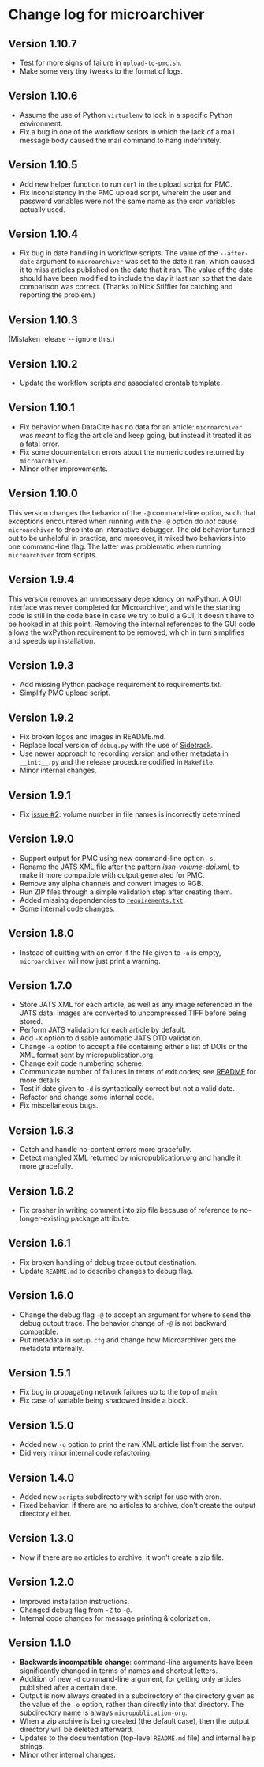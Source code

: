 Change log for microarchiver
============================

Version 1.10.7
--------------

* Test for more signs of failure in `upload-to-pmc.sh`.
* Make some very tiny tweaks to the format of logs.


Version 1.10.6
--------------

* Assume the use of Python `virtualenv` to lock in a specific Python environment.
* Fix a bug in one of the workflow scripts in which the lack of a mail message body caused the mail command to hang indefinitely.


Version 1.10.5
--------------

* Add new helper function to run `curl` in the upload script for PMC.
* Fix inconsistency in the PMC upload script, wherein the user and password variables were not the same name as the cron variables actually used.


Version 1.10.4
--------------

* Fix bug in date handling in workflow scripts.  The value of the `--after-date` argument to `microarchiver` was set to the date it ran, which caused it to miss articles published on the date that it ran.  The value of the date should have been modified to include the day it last ran so that the date comparison was correct.  (Thanks to Nick Stiffler for catching and reporting the problem.)


Version 1.10.3
--------------

(Mistaken release -- ignore this.)


Version 1.10.2
--------------

* Update the workflow scripts and associated crontab template.


Version 1.10.1
--------------

* Fix behavior when DataCite has no data for an article: `microarchiver` was _meant_ to flag the article and keep going, but instead it treated it as a fatal error.
* Fix some documentation errors about the numeric codes returned by `microarchiver`.
* Minor other improvements.


Version 1.10.0
--------------

This version changes the behavior of the `-@` command-line option, such that exceptions encountered when running with the `-@` option do _not_ cause `microarchiver` to drop into an interactive debugger.  The old behavior turned out to be unhelpful in practice, and moreover, it mixed two behaviors into one command-line flag.  The latter was problematic when running `microarchiver` from scripts.


Version 1.9.4
--------------

This version removes an unnecessary dependency on wxPython.  A GUI interface was never completed for Microarchiver, and while the starting code is still in the code base in case we try to build a GUI, it doesn't have to be hooked in at this point.  Removing the internal references to the GUI code allows the wxPython requirement to be removed, which in turn simplifies and speeds up installation.


Version 1.9.3
--------------

* Add missing Python package requirement to requirements.txt.
* Simplify PMC upload script.


Version 1.9.2
--------------

* Fix broken logos and images in README.md.
* Replace local version of `debug.py` with the use of [Sidetrack](https://github.com/caltechlibrary/sidetrack).
* Use newer approach to recording version and other metadata in `__init__.py` and the release procedure codified in `Makefile`.
* Minor internal changes.


Version 1.9.1
-------------

* Fix [issue #2](https://github.com/caltechlibrary/microarchiver/issues/2): volume number in file names is incorrectly determined


Version 1.9.0
-------------

* Support output for PMC using new command-line option `-s`.
* Rename the JATS XML file after the pattern _issn_-_volume_-_doi_.xml, to make it more compatible with output generated for PMC.
* Remove any alpha channels and convert images to RGB.
* Run ZIP files through a simple validation step after creating them.
* Added missing dependencies to [`requirements.txt`](requirements.txt).
* Some internal code changes.


Version 1.8.0
-------------

* Instead of quitting with an error if the file given to `-a` is empty, `microarchiver` will now just print a warning.


Version 1.7.0
-------------

* Store JATS XML for each article, as well as any image referenced in the JATS data. Images are converted to uncompressed TIFF before being stored.
* Perform JATS validation for each article by default.
* Add `-X` option to disable automatic JATS DTD validation.
* Change `-a` option to accept a file containing either a list of DOIs or the XML format sent by micropublication.org.
* Change exit code numbering scheme.
* Communicate number of failures in terms of exit codes; see [README](README.md) for more details.
* Test if date given to `-d` is syntactically correct but not a valid date.
* Refactor and change some internal code.
* Fix miscellaneous bugs.


Version 1.6.3
-------------

* Catch and handle no-content errors more gracefully.
* Detect mangled XML returned by micropublication.org and handle it more gracefully.


Version 1.6.2
-------------

* Fix crasher in writing comment into zip file because of reference to no-longer-existing package attribute.


Version 1.6.1
-------------

* Fix broken handling of debug trace output destination.
* Update `README.md` to describe changes to debug flag.


Version 1.6.0
-------------

* Change the debug flag `-@` to accept an argument for where to send the debug output trace. The behavior change of `-@` is not backward compatible.
* Put metadata in `setup.cfg` and change how Microarchiver gets the metadata internally.


Version 1.5.1
-------------

* Fix bug in propagating network failures up to the top of main.
* Fix case of variable being shadowed inside a block.


Version 1.5.0
-------------

* Added new `-g` option to print the raw XML article list from the server.
* Did very minor internal code refactoring.


Version 1.4.0
-------------

* Added new `scripts` subdirectory with script for use with cron.
* Fixed behavior: if there are no articles to archive, don't create the output directory either.


Version 1.3.0
-------------

* Now if there are no articles to archive, it won't create a zip file.


Version 1.2.0
-------------

* Improved installation instructions.
* Changed debug flag from `-Z` to `-@`.
* Internal code changes for message printing & colorization.


Version 1.1.0
-------------

* **Backwards incompatible change**: command-line arguments have been significantly changed in terms of names and shortcut letters.
* Addition of new `-d` command-line argument, for getting only articles published after a certain date.
* Output is now always created in a subdirectory of the directory given as the value of the `-o` option, rather than directly into that directory. The subdirectory name is always `micropublication-org`.
* When a zip archive is being created (the default case), then the output directory will be deleted afterward.
* Updates to the documentation (top-level `README.md` file) and internal help strings.
* Minor other internal changes.
